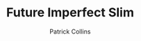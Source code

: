---
title: "Future Imperfect Slim"
github: https://github.com/pacollins/hugo-future-imperfect-slim
demo: https://themes.gohugo.io/theme/hugo-future-imperfect-slim/
author: Patrick Collins
draft: true
ssg:
  - Hugo
cms:
  - No Cms
---